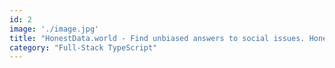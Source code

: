 ```yaml
---
id: 2
image: './image.jpg'
title: "HonestData.world - Find unbiased answers to social issues. Honest Data plugs in to hundreds of publicly available datasets and let you plot the data how you choose."
category: "Full-Stack TypeScript"
---
```

